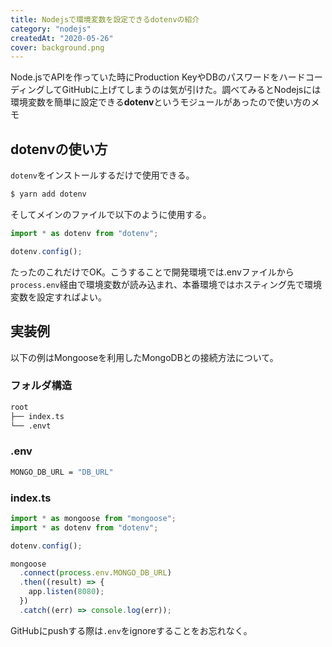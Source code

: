 ```yaml
---
title: Nodejsで環境変数を設定できるdotenvの紹介
category: "nodejs"
createdAt: "2020-05-26"
cover: background.png
---
```


Node.jsでAPIを作っていた時にProduction KeyやDBのパスワードをハードコーディングしてGitHubに上げてしまうのは気が引けた。調べてみるとNodejsには環境変数を簡単に設定できる**dotenv**というモジュールがあったので使い方のメモ

## dotenvの使い方

`dotenv`をインストールするだけで使用できる。

```bash
$ yarn add dotenv
```

そしてメインのファイルで以下のように使用する。

```typescript
import * as dotenv from "dotenv";

dotenv.config();
```

たったのこれだけでOK。こうすることで開発環境では.envファイルから`process.env`経由で環境変数が読み込まれ、本番環境ではホスティング先で環境変数を設定すればよい。

## 実装例

以下の例はMongooseを利用したMongoDBとの接続方法について。

### フォルダ構造

```reStructuredText
root
├── index.ts
└── .envt
```

### .env

```bash
MONGO_DB_URL = "DB_URL"
```

### index.ts

```typescript
import * as mongoose from "mongoose";
import * as dotenv from "dotenv";

dotenv.config();

mongoose
  .connect(process.env.MONGO_DB_URL)
  .then((result) => {
    app.listen(8080);
  })
  .catch((err) => console.log(err));
```


GitHubにpushする際は`.env`をignoreすることをお忘れなく。